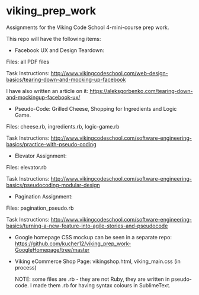 # viking_prep_work
Assignments for the Viking Code School 4-mini-course prep work.

This repo will have the following items:

- Facebook UX and Design Teardown: 

Files: all PDF files

Task Instructions: http://www.vikingcodeschool.com/web-design-basics/tearing-down-and-mocking-up-facebook

I have also written an article on it: https://aleksgorbenko.com/tearing-down-and-mockingup-facebook-ux/

- Pseudo-Code: Grilled Cheese, Shopping for Ingredients and Logic Game.

Files: cheese.rb, ingredients.rb, logic-game.rb

Task Instructions: http://www.vikingcodeschool.com/software-engineering-basics/practice-with-pseudo-coding

- Elevator Assignment:

Files: elevator.rb

Task Instructions: http://www.vikingcodeschool.com/software-engineering-basics/pseudocoding-modular-design

- Pagination Assignment:

Files: pagination_pseudo.rb

Task Instructions: http://www.vikingcodeschool.com/software-engineering-basics/turning-a-new-feature-into-agile-stories-and-pseudocode

- Google homepage CSS mockup can be seen in a separate repo: https://github.com/kucher12/viking_prep_work-GoogleHomepage/tree/master

- Viking eCommerce Shop Page: vikingshop.html, viking_main.css (in process)




    NOTE: some files are .rb - they are not Ruby, they are written in pseudo-code. I made them .rb for having syntax colours in SublimeText.
